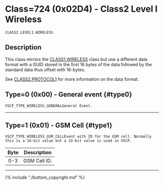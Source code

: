 # Class=724 (0x02D4) - Class2 Level I Wireless

    CLASS2.LEVEL1.WIRELESS

## Description

This class mirrors the [CLASS1.WIRELESS](./class1.wireless.md) class but use a different data format with a GUID stored in the first 16 bytes of the data followed by the standard data thus offset with 16-bytes.

See [CLASS2.PROTOCOL1](./class2.protocol1.md) for more information on the data format.
## Type=0 (0x00) - General event {#type0}
    VSCP_TYPE_WIRELESS_GENERALGeneral Event.

----

## Type=1 (0x01) - GSM Cell {#type1}
    VSCP_TYPE_WIRELESS_GSM_CELLEvent with ID for the GSM cell. Normally this is a 16-bit value but a 32-bit value is used in VSCP. 

 | Byte | Description  | 
 | :----: | -----------  | 
 | 0-3  | GSM Cell ID. | 

----

{% include "./bottom_copyright.md" %}